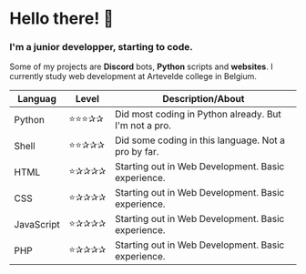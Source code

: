 # Hello there! 👋
### I'm a junior developper, starting to code.
Some of my projects are **Discord** bots, **Python** scripts and **websites**.
I currently study web development at Artevelde college in Belgium.

| Languag  |Level    |Description/About|
|----------|---------|-----------------------------|
|Python    |⭐⭐⭐✰✰|Did most coding in Python already. But I'm not a pro.|
|Shell     |⭐⭐✰✰✰|Did some coding in this language. Not a pro by far.|
|HTML      |⭐✰✰✰✰ |Starting out in Web Development. Basic experience.|
|CSS       |⭐✰✰✰✰ |Starting out in Web Development. Basic experience.|
|JavaScript|⭐✰✰✰✰ |Starting out in Web Development. Basic experience.|
|PHP       |⭐✰✰✰✰ |Starting out in Web Development. Basic experience.|

